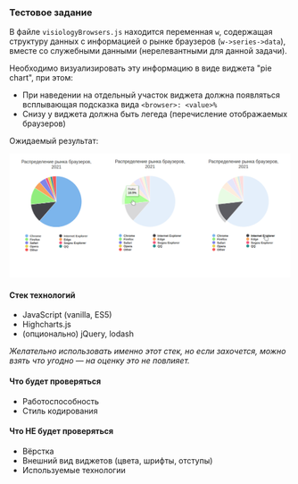 ### Тестовое задание

В файле `visiologyBrowsers.js` находится переменная `w`, содержащая структуру данных
с информацией о рынке браузеров (`w->series->data`), вместе со служебными данными (нерелевантными для данной задачи).

Необходимо визуализировать эту информацию в виде виджета "pie chart", при этом:

- При наведении на отдельный участок виджета должна появляться всплывающая подсказка вида `<browser>: <value>%`
- Снизу у виджета должна быть легеда (перечисление отображаемых браузеров)

Ожидаемый результат:

![Alt text](example.png?raw=true "Пример выполненного задания")

#### Стек технологий

- JavaScript (vanilla, ES5)
- Highcharts.js
- (опционально) jQuery, lodash

*Желательно использовать именно этот стек, но если захочется,
можно взять что угодно — на оценку это не повлияет.*

#### Что будет проверяться

- Работоспособность
- Стиль кодирования

#### Что НЕ будет проверяться

- Вёрстка
- Внешний вид виджетов (цвета, шрифты, отступы)
- Используемые технологии
